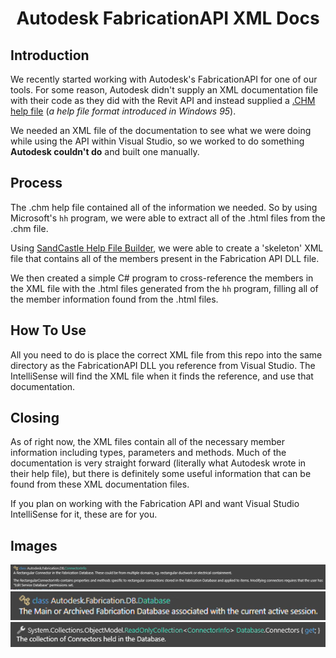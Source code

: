 <h1 align="center">
  Autodesk FabricationAPI XML Docs
</h1>

## Introduction
We recently started working with Autodesk's FabricationAPI for one of our tools. For some reason, Autodesk didn't supply an XML documentation file with their code as they did with the Revit API and instead supplied a [.CHM help file](https://en.wikipedia.org/wiki/Microsoft_Compiled_HTML_Help) (<i>a help file format introduced in Windows 95</i>). 

We needed an XML file of the documentation to see what we were doing while using the API within Visual Studio, so we worked to do something <b>Autodesk couldn't do</b> and built one manually.


## Process
The .chm help file contained all of the information we needed. So by using Microsoft's `hh` program, we were able to extract all of the .html files from the .chm file.

Using [SandCastle Help File Builder](https://github.com/EWSoftware/SHFB), we were able to create a 'skeleton' XML file that contains all of the members present in the Fabrication API DLL file.

We then created a simple C# program to cross-reference the members in the XML file with the .html files generated from the `hh` program, filling all of the member information found from the .html files.

## How To Use
All you need to do is place the correct XML file from this repo into the same directory as the FabricationAPI DLL you reference from Visual Studio. The IntelliSense will find the XML file when it finds the reference, and use that documentation.

## Closing
As of right now, the XML files contain all of the necessary member information including types, parameters and methods. Much of the documentation is very straight forward (literally what Autodesk wrote in their help file), but there is definitely some useful information that can be found from these XML documentation files. 

If you plan on working with the Fabrication API and want Visual Studio IntelliSense for it, these are for you.

## Images
![](images/connectorinfo.png)
![](images/database.png)
![](images/connector.png)

